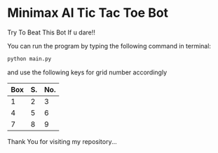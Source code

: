 # Minimax AI Tic Tac Toe Bot

Try To Beat This Bot If u dare!!

You can run the program by typing the following command in terminal:
```bash
python main.py
```
and use the following keys for grid number accordingly

|Box|S.|No.|
|---|---|---|
| 1 | 2 | 3 |
| 4 | 5 | 6 |
| 7 | 8 | 9 |

Thank You for visiting my repository...